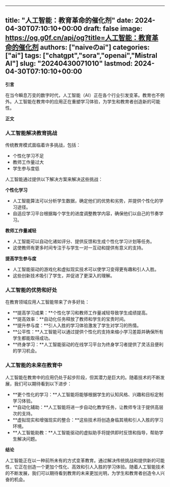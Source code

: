 
---
title: "人工智能：教育革命的催化剂"
date: 2024-04-30T07:10:10+00:00
draft: false
image: https://og.g0f.cn/api/og?title=人工智能：教育革命的催化剂
authors: ["naiveのai"]
categories: ["ai"]
tags: ["chatgpt","sora","openai","Mistral AI"]
slug: "20240430071010"
lastmod: 2024-04-30T07:10:10+00:00
---
**引言**

在当今瞬息万变的数字时代，人工智能（AI）正在各个行业引发变革。教育也不例外。人工智能在教育中的应用正在重塑学习体验，为学生和教育者创造新的可能性。

**正文**

### 人工智能解决教育挑战

传统教育模式面临着许多挑战，包括：

* 个性化学习不足
* 教师工作量过大
* 学生参与度低

人工智能通过提供以下解决方案来解决这些挑战：

**个性化学习**

* 人工智能算法可以分析学生数据，确定他们的优势和劣势，并提供个性化的学习途径。
* 自适应学习平台根据每个学生的进度调整教学内容，确保他们以自己的节奏学习。

**教师工作量减轻**

* 人工智能可以自动化诸如评分、提供反馈和生成个性化学习计划等任务。
* 这使教师有更多时间专注于与学生一对一互动和提供有意义的支持。

**提高学生参与度**

* 人工智能驱动的游戏化和虚拟现实技术可以使学习变得更有趣和引人入胜。
* 这些创新技术吸引了学生，并促进了更深入的理解。

### 人工智能的优势和好处

在教育领域应用人工智能带来了许多好处：

* **提高学习成果：**个性化学习和教师工作量减轻导致学生成绩提高。
* **提高效率：**自动化任务释放了教师和学生的宝贵时间。
* **提升参与度：**引人入胜的学习体验激发了学生对学习的热情。
* **公平性：**人工智能可以通过提供个性化的支持来缩小学习差距并确保所有学生都能取得成功。
* **终身学习：**人工智能驱动的在线学习平台为终身学习者提供了灵活且便利的学习机会。

### 人工智能的未来在教育中

人工智能在教育中的应用仍处于起步阶段，但其潜力是巨大的。随着技术的不断发展，我们可以期待看到以下进步：

* **更个性化的学习：**人工智能将能够根据学生的认知风格、兴趣和目标定制学习体验。
* **自动化辅助：**人工智能将进一步自动化教学任务，让教师专注于提供高层次的支持。
* **虚拟现实和增强现实的整合：**这些技术将创造身临其境和引人入胜的学习环境。
* **人工智能助教：**人工智能驱动的虚拟助手将提供即时反馈和指导，帮助学生解决问题。

**结论**

人工智能正在以一种前所未有的方式变革教育。通过解决传统挑战和提供新的可能性，它正在创造一个更加个性化、高效和引人入胜的学习体验。随着人工智能技术的不断发展，我们可以期待看到教育的未来更加光明，为学生和教育者创造令人兴奋的机会。
